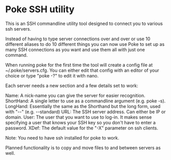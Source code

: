 # Poke SSH utility
This is an SSH commandline utility tool designed to connect you to various ssh servers. 

Instead of having to type server connections over and over or use 10 different aliases to do 10 different things you can now use Poke to set up as many SSH connections as you want and use them all with just one command.

When running poke for the first time the tool will create a config file at ~/.poke/servers.cfg. You can either edit that config with an editor of your choice or type "poke -?" to edit it with nano.

Each server needs a new section and a few details set to work:

Name: A nick-name you can give the server for easier recognition.
ShortHand: A single letter to use as a commandline argument (e.g. poke -s).
LongHand: Essentially the same as the Shorthand but the long form, used with "--" (e.g. --standard)
URL: The SSH server address. Can either be IP or domain.
User: The user that you want to use to log-in. It makes sense specifying a user that knows your SSH key so you don't have to enter a password.
XDef: The default value for the "-X" parameter on ssh clients.

Note: You need to have ssh installed for poke to work.

Planned functionality is to copy and move files to and between servers as well.